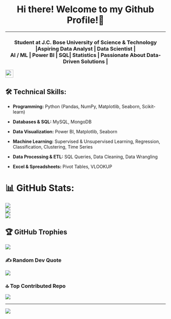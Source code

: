 <h1 align="center">Hi there! Welcome to my Github Profile!👋</h1>

---
<h3 align="center">
Student at J.C. Bose University of Science & Technology |Aspiring Data Analyst | Data Scientist | <br>
AI / ML | Power BI | SQL| Statistics | Passionate About Data-Driven Solutions |  </br>
</h3>

<p align: center;">
    <a href="https://www.linkedin.com/in/manish-devdi-63bb78234/">
        <img height="25" src="https://img.shields.io/badge/Linkedin-%2320beff">
    </a>
</p>

## 🛠 Technical Skills:
 - **Programming:** Python (Pandas, NumPy, Matplotlib, Seaborn, Scikit-learn)
        
 - **Databases & SQL:** MySQL, MongoDB
   
 - **Data Visualization:** Power BI, Matplotlib, Seaborn
   
 - **Machine Learning:** Supervised & Unsupervised Learning, Regression, Classification, Clustering, Time Series
   
 - **Data Processing & ETL:** SQL Queries, Data Cleaning, Data Wrangling
   
 - **Excel & Spreadsheets:** Pivot Tables, VLOOKUP


# 📊 GitHub Stats:
![](https://github-readme-stats.vercel.app/api?username=manishdevdi&theme=dark&hide_border=false&include_all_commits=false&count_private=false)<br/>
![](https://github-readme-streak-stats.herokuapp.com/?user=manishdevdi&theme=dark&hide_border=false)<br/>
![](https://github-readme-stats.vercel.app/api/top-langs/?username=manishdevdi&theme=dark&hide_border=false&include_all_commits=false&count_private=false&layout=compact)

## 🏆 GitHub Trophies
![](https://github-profile-trophy.vercel.app/?username=manishdevdi&theme=dark&no-frame=false&no-bg=true&margin-w=4)

### ✍️ Random Dev Quote
![](https://quotes-github-readme.vercel.app/api?type=horizontal&theme=dark)

### 🔝 Top Contributed Repo
![](https://github-contributor-stats.vercel.app/api?username=manishdevdi&limit=5&theme=dark&combine_all_yearly_contributions=true)

---
[![](https://visitcount.itsvg.in/api?id=manishdevdi&icon=0&color=0)](https://visitcount.itsvg.in)

<!-- Proudly created with GPRM ( https://gprm.itsvg.in ) --><!--
**manishdevdi/manishdevdi** is a ✨ _special_ ✨ repository because its `README.md` (this file) appears on your GitHub profile.

Here are some ideas to get you started:

- 🔭 I’m currently working on ...
- 🌱 I’m currently learning ...
- 👯 I’m looking to collaborate on ...
- 🤔 I’m looking for help with ...
- 💬 Ask me about ...
- 📫 How to reach me: ...
- 😄 Pronouns: ...
- ⚡ Fun fact: ...
-->
